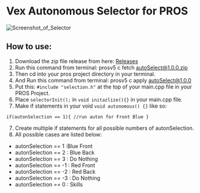 # Vex Autonomous Selector for PROS
![Screenshot_of_Selector](https://user-images.githubusercontent.com/22580992/67626102-d9e1d080-f814-11e9-84cd-63a44e6a35af.png)

## How to use:
1. Download the zip file release from here: [Releases](https://github.com/kunwarsahni01/Vex-Autonomous-Selector/releases)
2. Run this command from terminal: prosv5 c fetch autoSelect@1.0.0.zip
3. Then cd into your pros project directory in your terminal.
4. And Run this command from terminal: prosv5 c apply autoSelect@1.0.0
4. Put this: `#include "selection.h"` at the top of your main.cpp file in your PROS Project.
5. Place `selectorInit();` in `void initazlize(){}` in your main.cpp file.
6. Make if statements in your void `void autonomous() {}` like so:

  `if(autonSelection == 1){ //run auton for Front Blue }`

7. Create multiple if statements for all possible numbers of autonSelection.
8. All possible cases are listed below:

* autonSelection == 1 :Blue Front 
* autonSelection == 2 : Blue Back
* autonSelection == 3 : Do Nothing
* autonSelection == -1 : Red Front
* autonSelection == -2 : Red Back
* autonSelection == -3 : Do Nothing
* autonSelection == 0 : Skills
